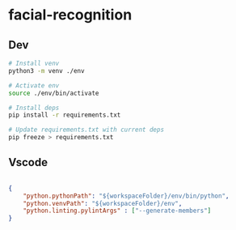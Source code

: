 # facial-recognition

## Dev

``` bash
# Install venv
python3 -m venv ./env

# Activate env
source ./env/bin/activate

# Install deps
pip install -r requirements.txt

# Update requirements.txt with current deps
pip freeze > requirements.txt
```

## Vscode

``` json

{
    "python.pythonPath": "${workspaceFolder}/env/bin/python",
    "python.venvPath": "${workspaceFolder}/env",
    "python.linting.pylintArgs" : ["--generate-members"]
}

```
